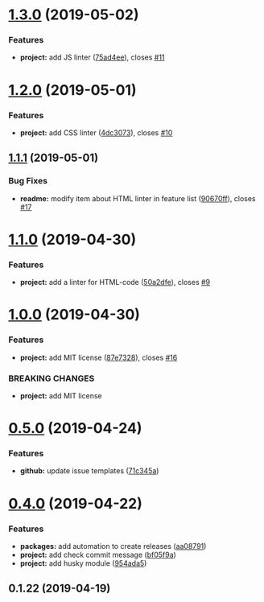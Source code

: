 <a name="1.3.0"></a>
# [1.3.0](https://github.com/ecmatonix/starter-website-lite/compare/v1.2.0...v1.3.0) (2019-05-02)


### Features

* **project:** add JS linter ([75ad4ee](https://github.com/ecmatonix/starter-website-lite/commit/75ad4ee)), closes [#11](https://github.com/ecmatonix/starter-website-lite/issues/11)



<a name="1.2.0"></a>
# [1.2.0](https://github.com/ecmatonix/starter-website-lite/compare/v1.1.1...v1.2.0) (2019-05-01)


### Features

* **project:** add CSS linter ([4dc3073](https://github.com/ecmatonix/starter-website-lite/commit/4dc3073)), closes [#10](https://github.com/ecmatonix/starter-website-lite/issues/10)



<a name="1.1.1"></a>
## [1.1.1](https://github.com/ecmatonix/starter-website-lite/compare/v1.1.0...v1.1.1) (2019-05-01)


### Bug Fixes

* **readme:** modify item about HTML linter in feature list ([90670ff](https://github.com/ecmatonix/starter-website-lite/commit/90670ff)), closes [#17](https://github.com/ecmatonix/starter-website-lite/issues/17)



<a name="1.1.0"></a>
# [1.1.0](https://github.com/ecmatonix/starter-website-lite/compare/v1.0.0...v1.1.0) (2019-04-30)


### Features

* **project:** add a linter for HTML-code ([50a2dfe](https://github.com/ecmatonix/starter-website-lite/commit/50a2dfe)), closes [#9](https://github.com/ecmatonix/starter-website-lite/issues/9)



<a name="1.0.0"></a>
# [1.0.0](https://github.com/ecmatonix/starter-website-lite/compare/v0.5.0...v1.0.0) (2019-04-30)


### Features

* **project:** add MIT license ([87e7328](https://github.com/ecmatonix/starter-website-lite/commit/87e7328)), closes [#16](https://github.com/ecmatonix/starter-website-lite/issues/16)


### BREAKING CHANGES

* **project:** add MIT license



<a name="0.5.0"></a>
# [0.5.0](https://github.com/ecmatonix/starter-website-lite/compare/v0.4.0...v0.5.0) (2019-04-24)


### Features

* **github:** update issue templates ([71c345a](https://github.com/ecmatonix/starter-website-lite/commit/71c345a))



<a name="0.4.0"></a>
# [0.4.0](https://github.com/ecmatonix/starter-website-lite/compare/v0.1.22...v0.4.0) (2019-04-22)


### Features

* **packages:** add automation to create releases ([aa08791](https://github.com/ecmatonix/starter-website-lite/commit/aa08791))
* **project:** add check commit message ([bf05f9a](https://github.com/ecmatonix/starter-website-lite/commit/bf05f9a))
* **project:** add husky module ([954ada5](https://github.com/ecmatonix/starter-website-lite/commit/954ada5))



<a name="0.1.22"></a>
## 0.1.22 (2019-04-19)



